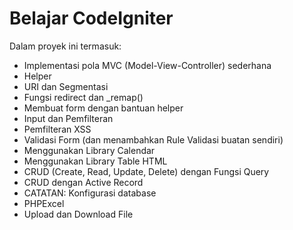 # Belajar CodeIgniter

Dalam proyek ini termasuk:
- Implementasi pola MVC (Model-View-Controller) sederhana
- Helper
- URI dan Segmentasi
- Fungsi redirect dan _remap()
- Membuat form dengan bantuan helper
- Input dan Pemfilteran
- Pemfilteran XSS
- Validasi Form (dan menambahkan Rule Validasi buatan sendiri)
- Menggunakan Library Calendar
- Menggunakan Library Table HTML
- CRUD (Create, Read, Update, Delete) dengan Fungsi Query
- CRUD dengan Active Record
- CATATAN: Konfigurasi database
- PHPExcel
- Upload dan Download File